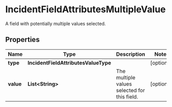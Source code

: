 

# IncidentFieldAttributesMultipleValue

A field with potentially multiple values selected.
## Properties

Name | Type | Description | Notes
------------ | ------------- | ------------- | -------------
**type** | **IncidentFieldAttributesValueType** |  |  [optional]
**value** | **List&lt;String&gt;** | The multiple values selected for this field. |  [optional]




